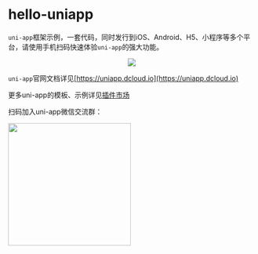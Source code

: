 # hello-uniapp

`uni-app`框架示例，一套代码，同时发行到iOS、Android、H5、小程序等多个平台，请使用手机扫码快速体验`uni-app`的强大功能。

<p align="center">
    <a href="https://m3w.cn/uniapp" target="blank">
	    <img src="http://img.cdn.aliyun.dcloud.net.cn/guide/uniapp/barcode-20190131.png"/>
    </a>
</p>

`uni-app`官网文档详见[https://uniapp.dcloud.io](https://uniapp.dcloud.io)

更多uni-app的模板、示例详见[插件市场](https://ext.dcloud.net.cn/)

扫码加入uni-app微信交流群：

<p>
    <img src="http://img.cdn.aliyun.dcloud.net.cn/guide/uniapp/wx-barcode.png" width="250"/>
</p>

